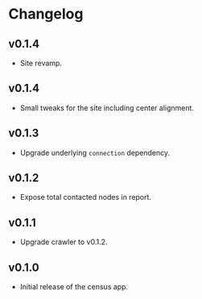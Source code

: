 # Changelog

## v0.1.4

* Site revamp.

## v0.1.4

* Small tweaks for the site including center alignment.

## v0.1.3

* Upgrade underlying `connection` dependency.

## v0.1.2

* Expose total contacted nodes in report.

## v0.1.1

* Upgrade crawler to v0.1.2.

## v0.1.0

* Initial release of the census app.
